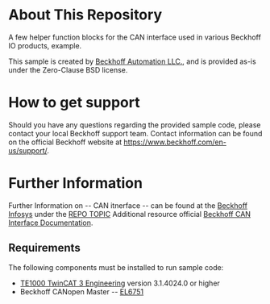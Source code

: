 # About This Repository

A few helper function blocks for the CAN interface used in various Beckhoff IO products, example.

This sample is created by [Beckhoff Automation LLC.](https://www.beckhoff.com/en-us/), and is provided as-is under the Zero-Clause BSD license.

# How to get support

Should you have any questions regarding the provided sample code, please contact your local Beckhoff support team. Contact information can be found on the official Beckhoff website at https://www.beckhoff.com/en-us/support/.

# Further Information

Further Information on -- CAN itnerface -- can be found at the [Beckhoff Infosys](https://infosys.beckhof.com) under the [REPO TOPIC](https://infosys.beckhoff.com/content/1033/el6751/2519219467.html?id=682234135442548413)
Additional resource official [Beckhoff CAN Interface Documentation](https://download.beckhoff.com/download/document/io/infrastructure-components/can-interface_en.pdf).

## Requirements

The following components must be installed to run sample code:

- [TE1000 TwinCAT 3 Engineering](https://www.beckhoff.com/en-en/products/automation/twincat/te1xxx-twincat-3-engineering/te1000.html) version 3.1.4024.0 or higher
- Beckhoff CANopen Master
-- [EL6751](https://www.beckhoff.com/en-us/products/i-o/ethercat-terminals/el6xxx-communication/el6751.html)
